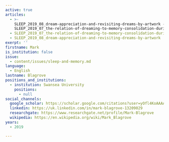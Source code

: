 ```yaml
---
active: true
articles:
  - >-
    SLEEP_2019_08_dream-appreciation-and-revisiting-dreams-by-artwork - >-
    SLEEP_2019_07_the-relation-of-dreaming-to-memory-consolidation-during-sleep
  - SLEEP_2019_07_the-relation-of-dreaming-to-memory-consolidation-during-sleep
  - SLEEP_2019_08_dream-appreciation-and-revisiting-dreams-by-artwork
exerpt: ''
firstname: Mark
is_institution: false
issue:
  - content/issues/sleep-and-memory.md
language:
  - English
lastname: Blagrove
positions_and_institutions:
  - institution: Swansea University
    positions:
      - null
social_channels:
  google_scholar: https://scholar.google.com/citations?user=yOfl4KoAAAAJ&hl=fr
  linkedin: https://uk.linkedin.com/in/mark-blagrove-13209029
  researchgate: https://www.researchgate.net/profile/Mark-Blagrove
  wikipedia: https://en.wikipedia.org/wiki/Mark_Blagrove
years:
  - 2019

---
```

